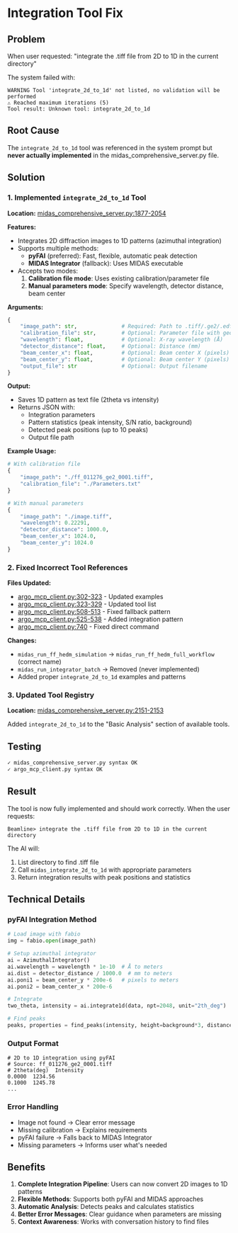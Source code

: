 # Integration Tool Fix

## Problem

When user requested: "integrate the .tiff file from 2D to 1D in the current directory"

The system failed with:
```
WARNING Tool 'integrate_2d_to_1d' not listed, no validation will be performed
⚠️ Reached maximum iterations (5)
Tool result: Unknown tool: integrate_2d_to_1d
```

## Root Cause

The `integrate_2d_to_1d` tool was referenced in the system prompt but **never actually implemented** in the midas_comprehensive_server.py file.

## Solution

### 1. Implemented `integrate_2d_to_1d` Tool

**Location:** [midas_comprehensive_server.py:1877-2054](midas_comprehensive_server.py:1877)

**Features:**
- Integrates 2D diffraction images to 1D patterns (azimuthal integration)
- Supports multiple methods:
  - **pyFAI** (preferred): Fast, flexible, automatic peak detection
  - **MIDAS Integrator** (fallback): Uses MIDAS executable
- Accepts two modes:
  1. **Calibration file mode**: Uses existing calibration/parameter file
  2. **Manual parameters mode**: Specify wavelength, detector distance, beam center

**Arguments:**
```python
{
    "image_path": str,              # Required: Path to .tiff/.ge2/.edf image
    "calibration_file": str,        # Optional: Parameter file with geometry
    "wavelength": float,            # Optional: X-ray wavelength (Å)
    "detector_distance": float,     # Optional: Distance (mm)
    "beam_center_x": float,         # Optional: Beam center X (pixels)
    "beam_center_y": float,         # Optional: Beam center Y (pixels)
    "output_file": str              # Optional: Output filename
}
```

**Output:**
- Saves 1D pattern as text file (2theta vs intensity)
- Returns JSON with:
  - Integration parameters
  - Pattern statistics (peak intensity, S/N ratio, background)
  - Detected peak positions (up to 10 peaks)
  - Output file path

**Example Usage:**
```python
# With calibration file
{
    "image_path": "./ff_011276_ge2_0001.tiff",
    "calibration_file": "./Parameters.txt"
}

# With manual parameters
{
    "image_path": "./image.tiff",
    "wavelength": 0.22291,
    "detector_distance": 1000.0,
    "beam_center_x": 1024.0,
    "beam_center_y": 1024.0
}
```

### 2. Fixed Incorrect Tool References

**Files Updated:**
- [argo_mcp_client.py:302-323](argo_mcp_client.py:302) - Updated examples
- [argo_mcp_client.py:323-329](argo_mcp_client.py:323) - Updated tool list
- [argo_mcp_client.py:508-513](argo_mcp_client.py:508) - Fixed fallback pattern
- [argo_mcp_client.py:525-538](argo_mcp_client.py:525) - Added integration pattern
- [argo_mcp_client.py:740](argo_mcp_client.py:740) - Fixed direct command

**Changes:**
- `midas_run_ff_hedm_simulation` → `midas_run_ff_hedm_full_workflow` (correct name)
- `midas_run_integrator_batch` → Removed (never implemented)
- Added proper `integrate_2d_to_1d` examples and patterns

### 3. Updated Tool Registry

**Location:** [midas_comprehensive_server.py:2151-2153](midas_comprehensive_server.py:2151)

Added `integrate_2d_to_1d` to the "Basic Analysis" section of available tools.

## Testing

```bash
✓ midas_comprehensive_server.py syntax OK
✓ argo_mcp_client.py syntax OK
```

## Result

The tool is now fully implemented and should work correctly. When the user requests:

```
Beamline> integrate the .tiff file from 2D to 1D in the current directory
```

The AI will:
1. List directory to find .tiff file
2. Call `midas_integrate_2d_to_1d` with appropriate parameters
3. Return integration results with peak positions and statistics

## Technical Details

### pyFAI Integration Method

```python
# Load image with fabio
img = fabio.open(image_path)

# Setup azimuthal integrator
ai = AzimuthalIntegrator()
ai.wavelength = wavelength * 1e-10  # Å to meters
ai.dist = detector_distance / 1000.0  # mm to meters
ai.poni1 = beam_center_y * 200e-6   # pixels to meters
ai.poni2 = beam_center_x * 200e-6

# Integrate
two_theta, intensity = ai.integrate1d(data, npt=2048, unit="2th_deg")

# Find peaks
peaks, properties = find_peaks(intensity, height=background*3, distance=10)
```

### Output Format

```
# 2D to 1D integration using pyFAI
# Source: ff_011276_ge2_0001.tiff
# 2theta(deg)  Intensity
0.0000  1234.56
0.1000  1245.78
...
```

### Error Handling

- Image not found → Clear error message
- Missing calibration → Explains requirements
- pyFAI failure → Falls back to MIDAS Integrator
- Missing parameters → Informs user what's needed

## Benefits

1. **Complete Integration Pipeline**: Users can now convert 2D images to 1D patterns
2. **Flexible Methods**: Supports both pyFAI and MIDAS approaches
3. **Automatic Analysis**: Detects peaks and calculates statistics
4. **Better Error Messages**: Clear guidance when parameters are missing
5. **Context Awareness**: Works with conversation history to find files
